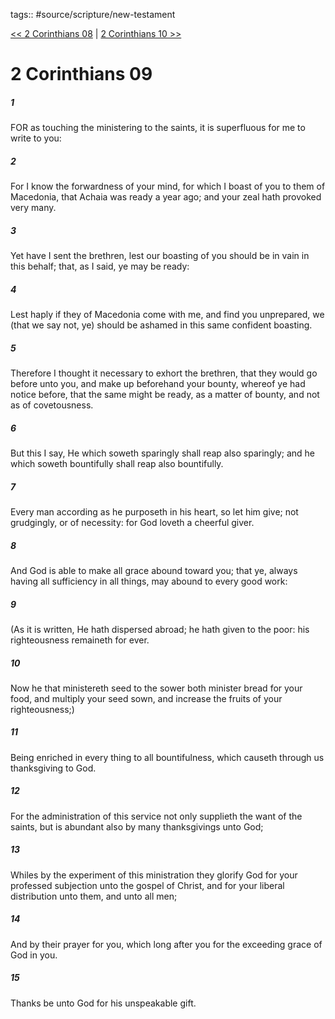 tags:: #source/scripture/new-testament

[<< 2 Corinthians 08](source/scripture/new-testament/08_2_Corinthians/2_Corinthians_08.md) | [2 Corinthians 10 >>](source/scripture/new-testament/08_2_Corinthians/2_Corinthians_10.md)

# 2 Corinthians 09

##### 1

FOR as touching the ministering to the saints, it is superfluous for me to write to you:

##### 2

For I know the forwardness of your mind, for which I boast of you to them of Macedonia, that Achaia was ready a year ago; and your zeal hath provoked very many.

##### 3

Yet have I sent the brethren, lest our boasting of you should be in vain in this behalf; that, as I said, ye may be ready:

##### 4

Lest haply if they of Macedonia come with me, and find you unprepared, we (that we say not, ye) should be ashamed in this same confident boasting.

##### 5

Therefore I thought it necessary to exhort the brethren, that they would go before unto you, and make up beforehand your bounty, whereof ye had notice before, that the same might be ready, as a matter of bounty, and not as of covetousness.

##### 6

But this I say, He which soweth sparingly shall reap also sparingly; and he which soweth bountifully shall reap also bountifully.

##### 7

Every man according as he purposeth in his heart, so let him give; not grudgingly, or of necessity: for God loveth a cheerful giver.

##### 8

And God is able to make all grace abound toward you; that ye, always having all sufficiency in all things, may abound to every good work:

##### 9

(As it is written, He hath dispersed abroad; he hath given to the poor: his righteousness remaineth for ever.

##### 10

Now he that ministereth seed to the sower both minister bread for your food, and multiply your seed sown, and increase the fruits of your righteousness;)

##### 11

Being enriched in every thing to all bountifulness, which causeth through us thanksgiving to God.

##### 12

For the administration of this service not only supplieth the want of the saints, but is abundant also by many thanksgivings unto God;

##### 13

Whiles by the experiment of this ministration they glorify God for your professed subjection unto the gospel of Christ, and for your liberal distribution unto them, and unto all men;

##### 14

And by their prayer for you, which long after you for the exceeding grace of God in you.

##### 15

Thanks be unto God for his unspeakable gift.

